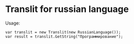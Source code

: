 # Translit for russian language

Usage:
```
var translit = new Translit(new RussianLanguage());
var result = translit.GetString("Программирование");
```

